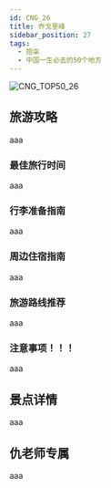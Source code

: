 ```yaml
---
id: CNG_26
title: 乔戈里峰
sidebar_position: 27
tags:
  - 拾柒
  - 中国一生必去的50个地方
---
```

![CNG_TOP50_26](/img/love/CNG_TOP50/26.png)

## 旅游攻略

aaa

### 最佳旅行时间

aaa

### 行李准备指南

aaa

### 周边住宿指南

aaa

### 旅游路线推荐

aaa

### 注意事项！！！

aaa

## 景点详情

aaa

## 仇老师专属

aaa
